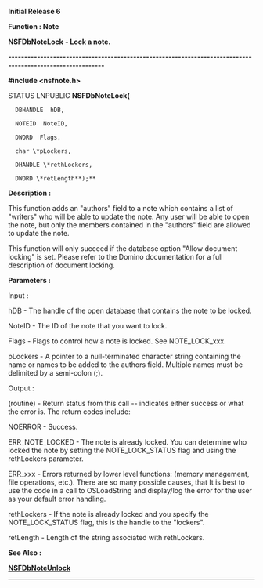 




<!--
 /\* Font Definitions \*/
 @font-face
 {font-family:Helv;
 panose-1:2 11 6 4 2 2 2 3 2 4;}
@font-face
 {font-family:"Cambria Math";
 panose-1:2 4 5 3 5 4 6 3 2 4;}
 /\* Style Definitions \*/
 p.MsoNormal, li.MsoNormal, div.MsoNormal
 {margin-top:0cm;
 margin-right:0cm;
 margin-bottom:8.0pt;
 margin-left:0cm;
 line-height:107%;
 font-size:11.0pt;
 font-family:"Calibri",sans-serif;}
.MsoChpDefault
 {font-size:11.0pt;}
.MsoPapDefault
 {margin-bottom:8.0pt;
 line-height:107%;}
 /\* Page Definitions \*/
 @page WordSection1
 {size:612.0pt 792.0pt;
 margin:72.0pt 72.0pt 72.0pt 72.0pt;}
div.WordSection1
 {page:WordSection1;}
-->




**Initial Release 6**



**Function : Note**



**NSFDbNoteLock** **- Lock a
note.**


**----------------------------------------------------------------------------------------------------------**



**#include <nsfnote.h>**



STATUS
LNPUBLIC **NSFDbNoteLock(**  

      DBHANDLE  hDB,  

      NOTEID  NoteID,  

      DWORD  Flags,  

      char \*pLockers,  

      DHANDLE \*rethLockers,  

      DWORD \*retLength**);**



**Description :**



This
function adds an "authors" field to a note which contains a list of
"writers" who will be able to update the note.  Any user will be able
to open the note, but only the members contained in the "authors"
field are allowed to update the note.  


 


This
function will only succeed if the database option "Allow document
locking" is set.  Please refer to the Domino documentation for a full
description of document locking.


 


**Parameters :**



Input :  

hDB  -  The handle of the open database that contains the note to be locked.  

  

NoteID  -  The ID of the note that you want to lock.  

  

Flags  -  Flags to control how a note is locked.  See NOTE\_LOCK\_xxx.  

  

pLockers  -  A pointer to a null-terminated character string containing the
name or names to be added to the authors field.  Multiple names must be
delimited by a semi-colon (;).  

  




Output :  

(routine)  -  Return status from this call -- indicates either success or what
the error is. The return codes include:  

  

NOERROR - Success.  

  

ERR\_NOTE\_LOCKED - The note is already locked.  You can determine who locked the
note by setting the NOTE\_LOCK\_STATUS flag  and using the rethLockers parameter.  

  

ERR\_xxx - Errors returned by lower level functions: (memory management, file
operations, etc.).  There are so many possible causes, that It is best to use
the code in a call to OSLoadString and display/log the error for the user as
your default error handling.  

  

  

rethLockers  -  If the note is already locked and you specify the
NOTE\_LOCK\_STATUS flag, this is the handle to the "lockers".  

  

retLength  -  Length of the string associated with rethLockers.  

  




 **See Also :**


**[NSFDbNoteUnlock](NSFDbNoteUnlock.md)**



----------------------------------------------------------------------------------------------------------


 





